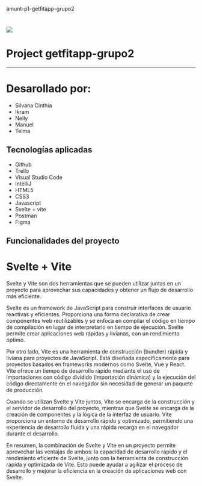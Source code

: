 

amunt-p1-getfitapp-grupo2 
<h1 aling="center">
<img src="./![alt text](http://url/to/getfiteasy.png)">
</h1>


# Project getfitapp-grupo2
***
# Desarollado por:

* Silvana Cinthia
* Ikram
* Nelly
* Manuel 
 * Telma 

## Tecnologías aplicadas

* Github
* Trello
* Visual Studio Code
* IntelliJ
* HTML5
* CSS3
* Javascript
* Svelte + vite
* Postman
* Figma

## Funcionalidades del proyecto


# Svelte + Vite
Svelte y Vite son dos herramientas que se pueden utilizar juntas en un proyecto para aprovechar sus capacidades y obtener un flujo de desarrollo más eficiente.

Svelte es un framework de JavaScript para construir interfaces de usuario reactivas y eficientes. Proporciona una forma declarativa de crear componentes web reutilizables y se enfoca en compilar el código en tiempo de compilación en lugar de interpretarlo en tiempo de ejecución. Svelte permite crear aplicaciones web rápidas y livianas, con un rendimiento óptimo.

Por otro lado, Vite es una herramienta de construcción (bundler) rápida y liviana para proyectos de JavaScript. Está diseñada específicamente para proyectos basados en frameworks modernos como Svelte, Vue y React. Vite ofrece un tiempo de desarrollo rápido mediante el uso de importaciones con código dividido (importación dinámica) y la ejecución del código directamente en el navegador sin necesidad de generar un paquete de producción.

Cuando se utilizan Svelte y Vite juntos, Vite se encarga de la construcción y el servidor de desarrollo del proyecto, mientras que Svelte se encarga de la creación de componentes y la lógica de la interfaz de usuario. Vite proporciona un entorno de desarrollo rápido y optimizado, permitiendo una experiencia de desarrollo fluida y una rápida recarga en el navegador durante el desarrollo.

En resumen, la combinación de Svelte y Vite en un proyecto permite aprovechar las ventajas de ambos: la capacidad de desarrollo rápido y el rendimiento eficiente de Svelte, junto con la herramienta de construcción rápida y optimizada de Vite. Esto puede ayudar a agilizar el proceso de desarrollo y mejorar la eficiencia en la creación de aplicaciones web con Svelte.


